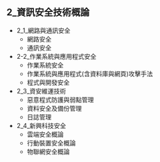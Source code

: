 
## 2_資訊安全技術概論
- 2_1_網路與通訊安全
  - 網路安全
  - 通訊安全
- 2-2_作業系統與應用程式安全
  - 作業系統安全
  - 作業系統與應用程式(含資料庫與網頁)攻擊手法
  - 程式與開發安全
- 2_3_資安維運技術 
  - 惡意程式防護與弱點管理
  - 資料安全及備份管理
  - 日誌管理
- 2_4_新興科技安全
  - 雲端安全概論
  - 行動裝置安全概論
  - 物聯網安全概論
